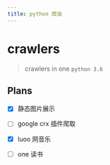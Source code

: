 ```yaml
---
title: python 爬虫
---
```




# crawlers

>  crawlers in one `python 3.6`



## Plans

- [x] 静态图片展示
- [ ] google  crx 插件爬取
- [x] luoo 网音乐
- [ ] one 读书


